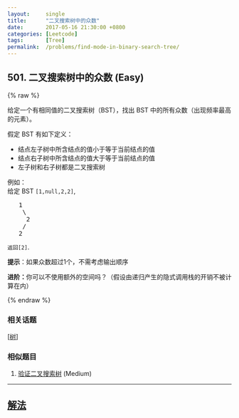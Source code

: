 ```yaml
---
layout:     single
title:      "二叉搜索树中的众数"
date:       2017-05-16 21:30:00 +0800
categories: [Leetcode]
tags:       [Tree]
permalink:  /problems/find-mode-in-binary-search-tree/
---
```


## 501. 二叉搜索树中的众数 (Easy)

{% raw %}

<p>给定一个有相同值的二叉搜索树（BST），找出 BST 中的所有众数（出现频率最高的元素）。</p>

<p>假定 BST 有如下定义：</p>

<ul>
	<li>结点左子树中所含结点的值小于等于当前结点的值</li>
	<li>结点右子树中所含结点的值大于等于当前结点的值</li>
	<li>左子树和右子树都是二叉搜索树</li>
</ul>

<p>例如：<br>
给定 BST <code>[1,null,2,2]</code>,</p>

<pre>   1
    \
     2
    /
   2
</pre>

<p><code>返回[2]</code>.</p>

<p><strong>提示</strong>：如果众数超过1个，不需考虑输出顺序</p>

<p><strong>进阶：</strong>你可以不使用额外的空间吗？（假设由递归产生的隐式调用栈的开销不被计算在内）</p>

{% endraw %}

### 相关话题
  [[树](https://github.com/openset/leetcode/tree/master/tag/tree/README.md)]

### 相似题目
  1. [验证二叉搜索树](/problems/validate-binary-search-tree) (Medium)

---

## [解法](https://github.com/openset/leetcode/tree/master/problems/find-mode-in-binary-search-tree)
